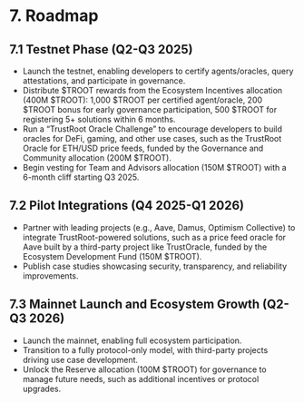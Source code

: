 # 7. Roadmap

## 7.1 Testnet Phase (Q2-Q3 2025)
- Launch the testnet, enabling developers to certify agents/oracles, query attestations, and participate in governance.
- Distribute $TROOT rewards from the Ecosystem Incentives allocation (400M $TROOT): 1,000 $TROOT per certified agent/oracle, 200 $TROOT bonus for early governance participation, 500 $TROOT for registering 5+ solutions within 6 months.
- Run a “TrustRoot Oracle Challenge” to encourage developers to build oracles for DeFi, gaming, and other use cases, such as the TrustRoot Oracle for ETH/USD price feeds, funded by the Governance and Community allocation (200M $TROOT).
- Begin vesting for Team and Advisors allocation (150M $TROOT) with a 6-month cliff starting Q3 2025.

## 7.2 Pilot Integrations (Q4 2025-Q1 2026)
- Partner with leading projects (e.g., Aave, Damus, Optimism Collective) to integrate TrustRoot-powered solutions, such as a price feed oracle for Aave built by a third-party project like TrustOracle, funded by the Ecosystem Development Fund (150M $TROOT).
- Publish case studies showcasing security, transparency, and reliability improvements.

## 7.3 Mainnet Launch and Ecosystem Growth (Q2-Q3 2026)
- Launch the mainnet, enabling full ecosystem participation.
- Transition to a fully protocol-only model, with third-party projects driving use case development.
- Unlock the Reserve allocation (100M $TROOT) for governance to manage future needs, such as additional incentives or protocol upgrades.
